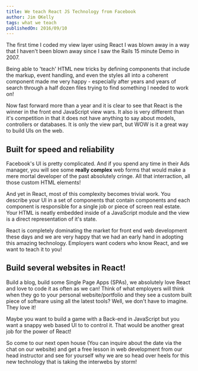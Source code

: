 ```yaml
---
title: We teach React JS Technology from Facebook
author: Jim OKelly
tags: what we teach
publishedOn: 2016/09/10
---
```


The first time I coded my view layer using React I was blown away in a way that I haven't been blown away since I saw the Rails 15 minute Demo in 2007.

Being able to 'teach' HTML new tricks by defining components that include the markup, event handling, and even the styles all into a coherent component made me very happy - especially after years and years of search through a half dozen files trying to find something I needed to work on!

<!--more-->

Now fast forward more than a year and it is clear to see that React is the winner in the front end JavaScript view wars. It also is very different than it's competition in that it does not have anything to say about models, controllers or databases. It is only the view part, but WOW is it a great way to build UIs on the web.

## Built for speed and reliability

Facebook's UI is pretty complicated. And if you spend any time in their Ads manager, you will see some **really complex** web forms that would make a mere mortal developer of the past absolutely cringe. All that interraction, all those custom HTML elements!

And yet in React, most of this complexity becomes trivial work. You describe your UI in a set of components that contain components and each component is responsible for a single job or piece of screen real estate. Your HTML is neatly embedded inside of a JavaScript module and the view is a direct representation of it's state.

React is completely dominating the market for front end web development these days and we are very happy that we had an early hand in adopting this amazing technology. Employers want coders who know React, and we want to teach it to you!

## Build several websites in React!

Build a blog, build some Single Page Apps (SPAs), we absolutely love React and love to code it as often as we can! Think of what employers will think when they go to your personal website/portfolio and they see a custom built piece of software using all the latest tools? Well, we don't have to imagine. They love it!

Maybe you want to build a game with a Back-end in JavaScript but you want a snappy web based UI to to control it. That would be another great job for the power of React!

So come to our next open house (You can inquire about the date via the chat on our website) and get a free lesson in web development from our head instructor and see for yourself why we are so head over heels for this new technology that is taking the interwebs by storm!
